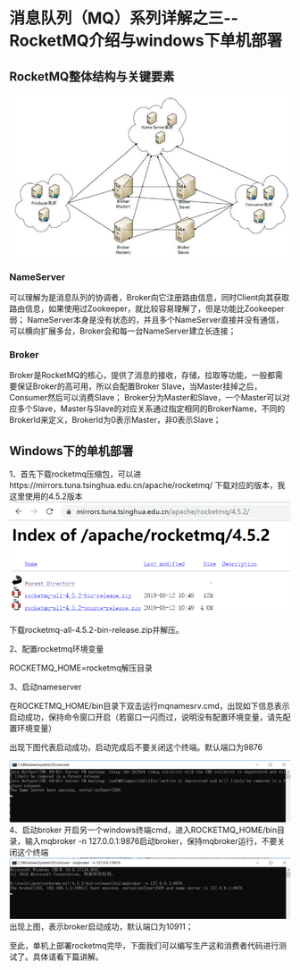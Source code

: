 # 消息队列（MQ）系列详解之三--RocketMQ介绍与windows下单机部署
## RocketMQ整体结构与关键要素
![img](img/img1.jpg)
### NameServer
可以理解为是消息队列的协调者，Broker向它注册路由信息，同时Client向其获取路由信息，如果使用过Zookeeper，就比较容易理解了，但是功能比Zookeeper弱；
NameServer本身是没有状态的，并且多个NameServer直接并没有通信，可以横向扩展多台，Broker会和每一台NameServer建立长连接；
### Broker
Broker是RocketMQ的核心，提供了消息的接收，存储，拉取等功能，一般都需要保证Broker的高可用，所以会配置Broker Slave，当Master挂掉之后，Consumer然后可以消费Slave；
Broker分为Master和Slave，一个Master可以对应多个Slave，Master与Slave的对应关系通过指定相同的BrokerName，不同的BrokerId来定义，BrokerId为0表示Master，非0表示Slave；
## Windows下的单机部署
1、首先下载rocketmq压缩包，可以进https://mirrors.tuna.tsinghua.edu.cn/apache/rocketmq/ 
下载对应的版本，我这里使用的4.5.2版本
![img](img/img2.png)

下载rocketmq-all-4.5.2-bin-release.zip并解压。

2、配置rocketmq环境变量

 ROCKETMQ_HOME=rocketmq解压目录 

3、启动nameserver 

 在ROCKETMQ_HOME/bin目录下双击运行mqnamesrv.cmd，出现如下信息表示启动成功，保持命令窗口开启（若窗口一闪而过，说明没有配置环境变量，请先配置环境变量） 

出现下图代表启动成功，启动完成后不要关闭这个终端。默认端口为9876

![img](img/img3.png)
4、启动broker
开启另一个windows终端cmd，进入ROCKETMQ_HOME/bin目录，输入mqbroker -n 127.0.0.1:9876启动broker，保持mqbroker运行，不要关闭这个终端
![img](img/img4.png)
出现上图，表示broker启动成功，默认端口为10911；

至此，单机上部署rocketmq完毕，下面我们可以编写生产这和消费者代码进行测试了。具体请看下篇讲解。